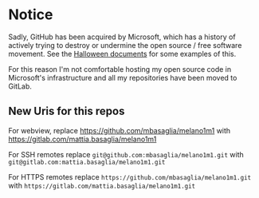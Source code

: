 Notice
======

Sadly, GitHub has been acquired by Microsoft, which has a history of
actively trying to destroy or undermine the open source / free software
movement.
See the [Halloween documents](http://catb.org/~esr/halloween/) for some
examples of this.

For this reason I'm not comfortable hosting my open source code in Microsoft's
infrastructure and all my repositories have been moved to GitLab.

New Uris for this repos
-----------------------

For webview, replace
https://github.com/mbasaglia/melano1m1 with
https://gitlab.com/mattia.basaglia/melano1m1

For SSH remotes replace
`git@github.com:mbasaglia/melano1m1.git` with
`git@gitlab.com:mattia.basaglia/melano1m1.git`

For HTTPS remotes replace
`https://github.com/mbasaglia/melano1m1.git` with
`https://gitlab.com/mattia.basaglia/melano1m1.git`

